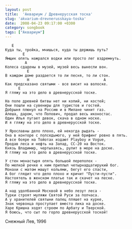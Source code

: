 ```yaml
---
layout: post
title:  'Аквариум / Древнерусская тоска'
slug: 'akvarium-drevnerusskaya-toska'
date:  2008-04-23 09:17:00 +0300
category: songbook
tags: ["Аквариум"]
---
```


	   E
	Куда ты, тройка, мчишься, куда ты держишь путь?
	        E
	Ямщик опять нажрался водки или просто лег вздремнуть.
	         A
	Колеса сдадены в музей, музей весь вынесли вон.
	          E
	В каждом доме раздается то ли песня, то ли стон.
	          H                                  A
	Как предсказано святыми - все висит на волоске.
	      E
	Я гляжу на это дело в древнерусской тоске.
	
	На поле древней битвы нет ни копий, ни костей;
	Они пошли на сувениры для туристов и гостей.
	Добрыня плюнул на Россию и в Милане чинит газ.
	Алеша, даром, что Попович, продал весь иконостас.
	Один Илья пугает девок, скача в одном носке.
	И я гляжу на это дело в древнерусской тоске.
	
	У Ярославны дело плохо, ей некогда рыдать -
	Она в конторе с полседьмого, у ней брифинг ровно в пять.
	А все бояре на Тойотах издают Playboy и Vogue,
	Продав леса и нефть на Запад, СС-20 на Восток.
	Князь Владимир, чертыхаясь, рулит в море на доске.
	Я гляжу на это дело в древнерусской тоске.
	
	У стен монастыря опять большой переполох -
	По мелкой речке к ним приплыл четырнадцатирукий бог.
	Монахи с матом машут кольями, бегут его спасти,
	А бог глядит что дело плохо и кричит "Пусти-пусти".
	Настоятель в женском платье так и скачет на песке.
	Я гляжу на это дело в древнерусской тоске.
	
	А над удолбанной Москвой в небо лезут леса -
	Турки строят муляжи Святой Руси за полчаса.
	А у хранителей святыни палец пляшет на курке,
	Знак червонца проступает вместо лика на доске.
	Харе Кришна ходят строем по Арбату и Тверской.
	Я боюсь, что сыт по горло древнерусской тоской!

Снежный Лев, 1996

